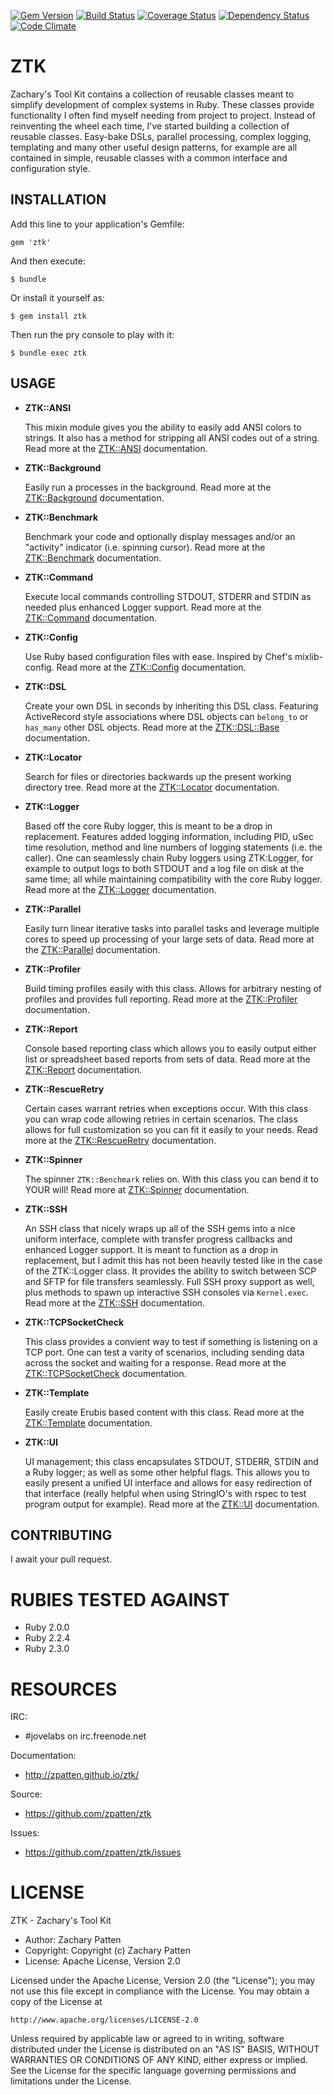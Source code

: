 [![Gem Version](https://badge.fury.io/rb/ztk.png)](http://badge.fury.io/rb/ztk)
[![Build Status](https://secure.travis-ci.org/zpatten/ztk.png)](http://travis-ci.org/zpatten/ztk)
[![Coverage Status](https://coveralls.io/repos/github/zpatten/ztk/badge.png?branch=master)](https://coveralls.io/github/zpatten/ztk?branch=master)
[![Dependency Status](https://gemnasium.com/zpatten/ztk.png)](https://gemnasium.com/zpatten/ztk)
[![Code Climate](https://codeclimate.com/github/zpatten/ztk.png)](https://codeclimate.com/github/zpatten/ztk)

# ZTK

Zachary's Tool Kit contains a collection of reusable classes meant to simplify development of complex systems in Ruby.  These classes provide functionality I often find myself needing from project to project.  Instead of reinventing the wheel each time, I've started building a collection of reusable classes.  Easy-bake DSLs, parallel processing, complex logging, templating and many other useful design patterns, for example are all contained in simple, reusable classes with a common interface and configuration style.

## INSTALLATION

Add this line to your application's Gemfile:

    gem 'ztk'

And then execute:

    $ bundle

Or install it yourself as:

    $ gem install ztk

Then run the pry console to play with it:

    $ bundle exec ztk

## USAGE

- **ZTK::ANSI**

  This mixin module gives you the ability to easily add ANSI colors to strings.  It also has a method for stripping all ANSI codes out of a string.  Read more at the [ZTK::ANSI](http://zpatten.github.io/ztk/ZTK/ANSI.html) documentation.

- **ZTK::Background**

  Easily run a processes in the background.  Read more at the [ZTK::Background](http://zpatten.github.io/ztk/ZTK/Background.html) documentation.

- **ZTK::Benchmark**

  Benchmark your code and optionally display messages and/or an "activity" indicator (i.e. spinning cursor).  Read more at the [ZTK::Benchmark](http://zpatten.github.io/ztk/ZTK/Benchmark.html) documentation.

- **ZTK::Command**

  Execute local commands controlling STDOUT, STDERR and STDIN as needed plus enhanced Logger support.  Read more at the [ZTK::Command](http://zpatten.github.io/ztk/ZTK/Command.html) documentation.

- **ZTK::Config**

  Use Ruby based configuration files with ease.  Inspired by Chef's mixlib-config.  Read more at the [ZTK::Config](http://zpatten.github.io/ztk/ZTK/Config.html) documentation.

- **ZTK::DSL**

  Create your own DSL in seconds by inheriting this DSL class.  Featuring ActiveRecord style associations where DSL objects can `belong_to` or `has_many` other DSL objects.  Read more at the [ZTK::DSL::Base](http://zpatten.github.io/ztk/ZTK/DSL/Base.html) documentation.

- **ZTK::Locator**

  Search for files or directories backwards up the present working directory tree.  Read more at the [ZTK::Locator](http://zpatten.github.io/ztk/ZTK/Locator.html) documentation.

- **ZTK::Logger**

  Based off the core Ruby logger, this is meant to be a drop in replacement.  Features added logging information, including PID, uSec time resolution, method and line numbers of logging statements (i.e. the caller).  One can seamlessly chain Ruby loggers using ZTK:Logger, for example to output logs to both STDOUT and a log file on disk at the same time; all while maintaining compatibility with the core Ruby logger.  Read more at the [ZTK::Logger](http://zpatten.github.io/ztk/ZTK/Logger.html) documentation.

- **ZTK::Parallel**

  Easily turn linear iterative tasks into parallel tasks and leverage multiple cores to speed up processing of your large sets of data.  Read more at the [ZTK::Parallel](http://zpatten.github.io/ztk/ZTK/Parallel.html) documentation.

- **ZTK::Profiler**

  Build timing profiles easily with this class.  Allows for arbitrary nesting of profiles and provides full reporting.  Read more at the [ZTK::Profiler](http://zpatten.github.io/ztk/ZTK/Profiler.html) documentation.

- **ZTK::Report**

  Console based reporting class which allows you to easily output either list or spreadsheet based reports from sets of data.  Read more at the [ZTK::Report](http://zpatten.github.io/ztk/ZTK/Report.html) documentation.

- **ZTK::RescueRetry**

  Certain cases warrant retries when exceptions occur.  With this class you can wrap code allowing retries in certain scenarios.  The class allows for full customization so you can fit it easily to your needs.  Read more at the [ZTK::RescueRetry](http://zpatten.github.io/ztk/ZTK/RescueRetry.html) documentation.

- **ZTK::Spinner**

  The spinner `ZTK::Benchmark` relies on.  With this class you can bend it to YOUR will!  Read more at [ZTK::Spinner](http://zpatten.github.io/ztk/ZTK/Spinner.html) documentation.

- **ZTK::SSH**

  An SSH class that nicely wraps up all of the SSH gems into a nice uniform interface, complete with transfer progress callbacks and enhanced Logger support.  It is meant to function as a drop in replacement, but I admit this has not been heavily tested like in the case of the ZTK::Logger class.  It provides the ability to switch between SCP and SFTP for file transfers seamlessly.  Full SSH proxy support as well, plus methods to spawn up interactive SSH consoles via `Kernel.exec`.  Read more at the [ZTK::SSH](http://zpatten.github.io/ztk/ZTK/SSH.html) documentation.

- **ZTK::TCPSocketCheck**

  This class provides a convient way to test if something is listening on a TCP port.  One can test a varity of scenarios, including sending data across the socket and waiting for a response.  Read more at the [ZTK::TCPSocketCheck](http://zpatten.github.io/ztk/ZTK/TCPSocketCheck.html) documentation.

- **ZTK::Template**

  Easily create Erubis based content with this class.  Read more at the [ZTK::Template](http://zpatten.github.io/ztk/ZTK/Template.html) documentation.

- **ZTK::UI**

  UI management; this class encapsulates STDOUT, STDERR, STDIN and a Ruby logger; as well as some other helpful flags.  This allows you to easily present a unified UI interface and allows for easy redirection of that interface (really helpful when using StringIO's with rspec to test program output for example).  Read more at the [ZTK::UI](http://zpatten.github.io/ztk/ZTK/UI.html) documentation.

## CONTRIBUTING

I await your pull request.

# RUBIES TESTED AGAINST

* Ruby 2.0.0
* Ruby 2.2.4
* Ruby 2.3.0

# RESOURCES

IRC:

* #jovelabs on irc.freenode.net

Documentation:

* http://zpatten.github.io/ztk/

Source:

* https://github.com/zpatten/ztk

Issues:

* https://github.com/zpatten/ztk/issues

# LICENSE

ZTK - Zachary's Tool Kit

* Author: Zachary Patten <zpatten AT jovelabs DOT io>
* Copyright: Copyright (c) Zachary Patten
* License: Apache License, Version 2.0

Licensed under the Apache License, Version 2.0 (the "License");
you may not use this file except in compliance with the License.
You may obtain a copy of the License at

    http://www.apache.org/licenses/LICENSE-2.0

Unless required by applicable law or agreed to in writing, software
distributed under the License is distributed on an "AS IS" BASIS,
WITHOUT WARRANTIES OR CONDITIONS OF ANY KIND, either express or implied.
See the License for the specific language governing permissions and
limitations under the License.
